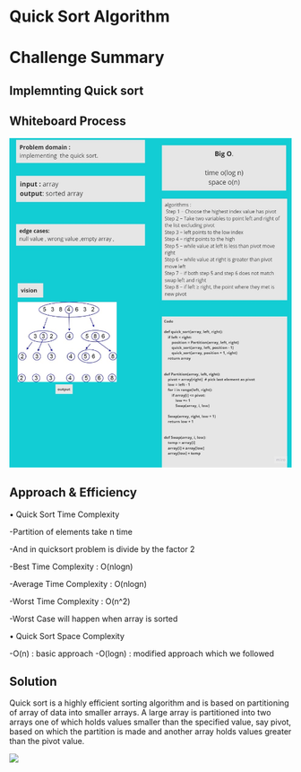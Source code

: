 # Quick Sort Algorithm


# Challenge Summary
## Implemnting Quick sort 





## Whiteboard Process

<img src= "./code challenges 28.jpg">


## Approach & Efficiency
• Quick Sort Time Complexity

-Partition of elements take n time

-And in quicksort problem is divide by the factor 2

-Best Time Complexity : O(nlogn)

-Average Time Complexity : O(nlogn)

-Worst Time Complexity : O(n^2)

-Worst Case will happen when array is sorted

• Quick Sort Space Complexity

-O(n) : basic approach
-O(logn) : modified approach which we followed


## Solution
Quick sort is a highly efficient sorting algorithm and is based on partitioning of array of data into smaller arrays. A large array is partitioned into two arrays one of which holds values smaller than the specified value, say pivot, based on which the partition is made and another array holds values greater than the pivot value.



<img src="https://www.tutorialspoint.com/data_structures_algorithms/images/quick_sort_partition_animation.gif"/>
